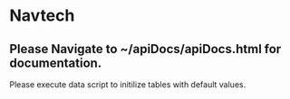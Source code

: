 # Navtech

## Please Navigate to ~/apiDocs/apiDocs.html for documentation.

Please execute data script to initilize tables with default values.
